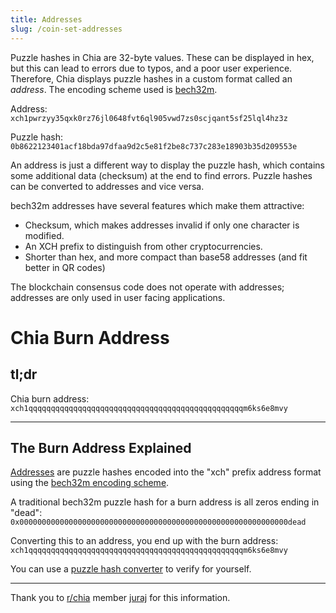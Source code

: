 ```yaml
---
title: Addresses
slug: /coin-set-addresses
---
```


Puzzle hashes in Chia are 32-byte values. These can be displayed in hex, but this can lead to errors due to typos, and a poor user experience. Therefore, Chia displays puzzle hashes in a custom format called an _address_. The encoding scheme used is [bech32m](https://github.com/bitcoin/bips/blob/master/bip-0350.mediawiki).

Address: `xch1pwrzyy35qxk0rz76jl0648fvt6ql905vwd7zs0scjqant5sf25lql4hz3z`

Puzzle hash: `0b8622123401acf18bda97dfaa9d2c5e81f2be8c737c283e18903b35d209553e`

An address is just a different way to display the puzzle hash, which contains some additional data (checksum) at the end to find errors. Puzzle hashes can be converted to addresses and vice versa.

bech32m addresses have several features which make them attractive:

- Checksum, which makes addresses invalid if only one character is modified.
- An XCH prefix to distinguish from other cryptocurrencies.
- Shorter than hex, and more compact than base58 addresses (and fit better in QR codes)

The blockchain consensus code does not operate with addresses; addresses are only used in user facing applications.

# Chia Burn Address

## tl;dr

Chia burn address: `xch1qqqqqqqqqqqqqqqqqqqqqqqqqqqqqqqqqqqqqqqqqqqqqqqqm6ks6e8mvy`

---

## The Burn Address Explained

[Addresses](/coin-set-addresses) are puzzle hashes encoded into the "xch" prefix address format using the [bech32m encoding scheme](https://github.com/bitcoin/bips/blob/master/bip-0350.mediawiki).

A traditional bech32m puzzle hash for a burn address is all zeros ending in "dead": `0x000000000000000000000000000000000000000000000000000000000000dead`

Converting this to an address, you end up with the burn address: `xch1qqqqqqqqqqqqqqqqqqqqqqqqqqqqqqqqqqqqqqqqqqqqqqqqm6ks6e8mvy`

You can use a [puzzle hash converter](https://www.chiaexplorer.com/tools/address-puzzlehash-converter) to verify for yourself.

---

Thank you to [r/chia](https://www.reddit.com/r/chia/) member [juraj](https://www.reddit.com/r/chia/comments/q88yi8/does_chia_have_a_dead_address/hqolhgn/) for this information.
